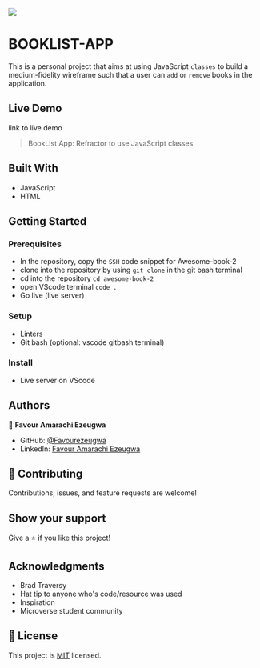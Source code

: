 ![](https://img.shields.io/badge/Microverse-blueviolet)

# BOOKLIST-APP

This is a personal project that aims at using JavaScript `classes` to build a medium-fidelity wireframe such that a user can `add` or `remove` books in the application.

## Live Demo

link to live demo

> BookList App: Refractor to use JavaScript classes

## Built With

- JavaScript
- HTML

## Getting Started

### Prerequisites

- In the repository, copy the `SSH` code snippet for Awesome-book-2
- clone into the repository by using `git clone` in the git bash terminal
- cd into the repository `cd awesome-book-2`
- open VScode terminal `code .`
- Go live (live server)

### Setup

- Linters
- Git bash (optional: vscode gitbash terminal)

### Install

- Live server on VScode

## Authors

👤 **Favour Amarachi Ezeugwa**

- GitHub: [@Favourezeugwa](https://github.com/Favourezeugwa)
- LinkedIn: [Favour Amarachi Ezeugwa](https://www.linkedin.com/in/favour-amarachi-ezeugwa-a5bb31149/)

## 🤝 Contributing

Contributions, issues, and feature requests are welcome!

## Show your support

Give a ⭐️ if you like this project!

## Acknowledgments

- Brad Traversy
- Hat tip to anyone who's code/resource was used
- Inspiration
- Microverse student community

## 📝 License

This project is [MIT](./MIT.md) licensed.
